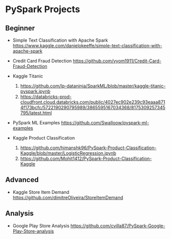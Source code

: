 # PySpark Projects

## Beginner
- Simple Text Classification with Apache Spark
https://www.kaggle.com/danielokeeffe/simple-text-classification-with-apache-spark

- Credit Card Fraud Detection
https://github.com/vyom1911/Credit-Card-Fraud-Detection

- Kaggle Titanic
  1. https://github.com/lp-dataninja/SparkML/blob/master/kaggle-titanic-pyspark.ipynb
  2. https://databricks-prod-cloudfront.cloud.databricks.com/public/4027ec902e239c93eaaa8714f173bcfc/5722190290795989/3865595167034368/8175309257345795/latest.html

- PySpark ML Examples
https://github.com/Swalloow/pyspark-ml-examples

- Kaggle Product Classification
  1. https://github.com/himanshk96/PySpark-Product-Classification-Kaggle/blob/master/LogisticRegression.ipynb
  2. https://github.com/Mohit1412/PySpark-Product-Classification-Kaggle

## Advanced
- Kaggle Store Item Demand
https://github.com/dimitreOliveira/StoreItemDemand

## Analysis
- Google Play Store Analysis
https://github.com/cvilla87/PySpark-Google-Play-Store-analysis
